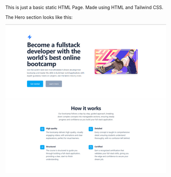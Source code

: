 This is just a basic static HTML Page.
Made using HTML and Tailwind CSS.

The Hero section looks like this:

![Hero section](src/assets/Hero.png)
![Feature section](src/assets/Features.png)